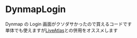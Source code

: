 # DynmapLogin

Dynmap の Login 画面がクソダサかったので買えるコードです<br>
単体でも使えますが[LiveAtlas](https://www.spigotmc.org/resources/liveatlas-a-dynmap-frontend-for-the-modern-web.86939/)との併用をオススメします<br>
